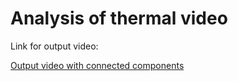 # Analysis of thermal video

Link for output video:

[Output video with connected components](https://)
